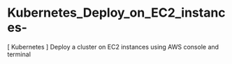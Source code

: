 # Kubernetes_Deploy_on_EC2_instances-
[ Kubernetes ] Deploy a cluster on EC2 instances using AWS console and terminal
